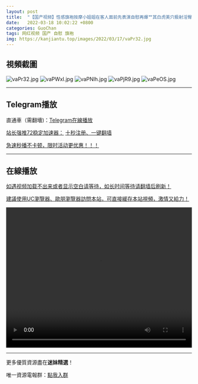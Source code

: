 ```yaml
---
layout: post
title:  "【国产视频】性感旗袍按摩小姐姐在客人面前先表演自慰再爆艹其白虎美穴极射淫臀"
date:   2022-03-18 10:02:22 +0800
categories: GuoChan
tags: 网红视频 国产 自慰 旗袍
img: https://kanjiantu.top/images/2022/03/17/vaPr32.jpg
---
```



## 視頻截圖

![vaPr32.jpg](https://kanjiantu.top/images/2022/03/17/vaPr32.jpg)
![vaPWxI.jpg](https://kanjiantu.top/images/2022/03/17/vaPWxI.jpg)
![vaPNlh.jpg](https://kanjiantu.top/images/2022/03/17/vaPNlh.jpg)
![vaPjR9.jpg](https://kanjiantu.top/images/2022/03/17/vaPjR9.jpg)
![vaPeOS.jpg](https://kanjiantu.top/images/2022/03/17/vaPeOS.jpg)

* * *
## Telegram播放

直通車（需翻墻)：[Telegram在線播放](https://t.me/mimeijingxuan/168)

<u>站长强推72稳定加速器：</u> [十秒注册、一键翻墙](https://www.mimei.blog/skip/vpn.html)


<u>急速秒播不卡顿，限时活动更优惠！！！</u>
* * *
## 在線播放
<u>如遇视频加载不出来或者显示空白请等待，如长时间等待请翻墙后刷新！</u>

<u>建議使用UC瀏覽器、歐朋瀏覽器訪問本站，可直接緩存本站視頻，激情又給力！</u>
<center><video src="https://cdn.publer.io/uploads/videos/6246d53ddb279732fb55beb3/f036434a7a958973ee98ac7dd7325c32.mp4" width="100%" height="380px" controls="controls"></video></center>

* * *
更多優質資源盡在**迷妹精選**！

唯一資源電報群：[點我入群](https://t.me/mimeijingxuan)


